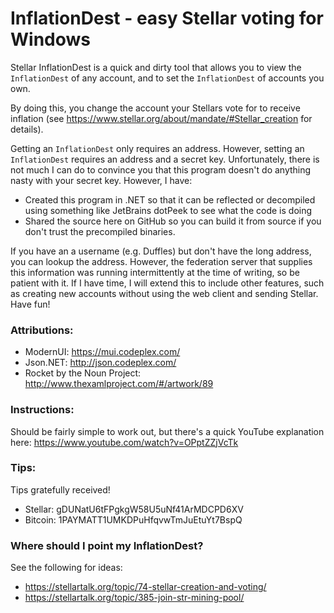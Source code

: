 ﻿# InflationDest - easy Stellar voting for Windows

Stellar InflationDest is a quick and dirty tool that allows you to view the `InflationDest` of any account, and to set the `InflationDest` of accounts you own.

By doing this, you change the account your Stellars vote for to receive inflation (see https://www.stellar.org/about/mandate/#Stellar_creation for details).

Getting an `InflationDest` only requires an address. However, setting an `InflationDest` requires an address and a secret key. Unfortunately, there is not much I can do to convince you that this program doesn't do anything nasty with your secret key. However, I have:

* Created this program in .NET so that it can be reflected or decompiled using something like JetBrains dotPeek to see what the code is doing
* Shared the source here on GitHub so you can build it from source if you don't trust the precompiled binaries.

If you have an a username (e.g. Duffles) but don't have the long address, you can lookup the address. However, the federation server that supplies this information was running intermittently at the time of writing, so be patient with it. If I have time, I will extend this to include other features, such as creating new accounts without using the web client and sending Stellar. Have fun!

### Attributions:

* ModernUI: https://mui.codeplex.com/
* Json.NET: http://json.codeplex.com/
* Rocket by the Noun Project: http://www.thexamlproject.com/#/artwork/89

### Instructions:

Should be fairly simple to work out, but there's a quick YouTube explanation here: https://www.youtube.com/watch?v=OPptZZjVcTk

### Tips:

Tips gratefully received!
* Stellar: gDUNatU6tFPgkgW58U5uNf41ArMDCPD6XV
* Bitcoin: 1PAYMATT1UMKDPuHfqvwTmJuEtuYt7BspQ

### Where should I point my InflationDest?

See the following for ideas:
* https://stellartalk.org/topic/74-stellar-creation-and-voting/
* https://stellartalk.org/topic/385-join-str-mining-pool/